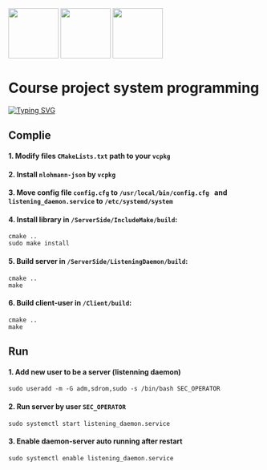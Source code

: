 <img src="https://media.giphy.com/media/WUlplcMpOCEmTGBtBW/giphy.gif" width="100">

<img src="https://media2.giphy.com/media/ZEUODEtQiUZWGg6IHR/giphy.gif" width="100">
<img src="https://camo.githubusercontent.com/925335f5b40966a0c6e062f6e7611e642b1f4753de182f1d8a166bfae6f6e621/68747470733a2f2f692e67697068792e636f6d2f6d656469612f6a4e4e557351614178306d795741587731682f67697068792e77656270" width="100">

# Course project system programming

[![Typing SVG](https://readme-typing-svg.demolab.com?font=Fira+Code&pause=1000&color=0FF74B&width=435&lines=Реализация+хранилища+с+дискреционным+контролем+доступа)](https://git.io/typing-svg)

## Complie
#### 1. Modify files ```CMakeLists.txt``` path to your ```vcpkg``` 
#### 2. Install ```nlohmann-json``` by ```vcpkg```
#### 3. Move config file ```config.cfg``` to  ```/usr/local/bin/config.cfg ``` and ```listening_daemon.service``` to ```/etc/systemd/system```
#### 4. Install library in ```/ServerSide/IncludeMake/build```:
```
cmake ..
sudo make install 
```
#### 5. Build server in ```/ServerSide/ListeningDaemon/build```:
```
cmake ..
make
```
#### 6. Build client-user in ```/Client/build```:
```
cmake ..
make
```

## Run
#### 1. Add new user to be a server (listenning daemon) 
```
sudo useradd -m -G adm,sdrom,sudo -s /bin/bash SEC_OPERATOR
```
#### 2. Run server by user ```SEC_OPERATOR```
```
sudo systemctl start listening_daemon.service
```
#### 3. Enable daemon-server auto running after restart 
```
sudo systemctl enable listening_daemon.service
```

